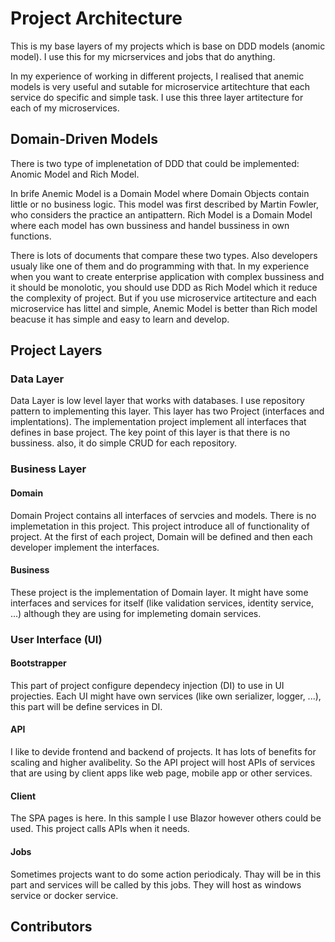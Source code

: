 # Project Architecture

This is my base layers of my projects which is base on DDD models (anomic model). I use this for my micrservices and jobs that do anything.

In my experience of working in different projects, I realised that anemic models is very useful and sutable for microservice artitechture that each service do specific and simple task. I use this three layer artitecture for each of my microservices.

## Domain-Driven Models

There is two type of implenetation of DDD that could be implemented: Anomic Model and Rich Model.

In brife Anemic Model is a Domain Model where Domain Objects contain little or no business logic. This model was first described by Martin Fowler, who considers the practice an antipattern. Rich Model is a Domain Model where each model has own bussiness and handel bussiness in own functions.

There is lots of documents that compare these two types. Also developers usualy like one of them and do programming with that. In my experience when you want to create enterprise application with complex bussiness and it should be monolotic, you should use DDD as Rich Model which it reduce the complexity of project. But if you use microservice artitecture and each microservice has littel and simple, Anemic Model is better than Rich model beacuse it has simple and easy to learn and develop.

## Project Layers

### Data Layer

Data Layer is low level layer that works with databases. I use repository pattern to implementing this layer. This layer has two Project (interfaces and implentations). The implementation project implement all interfaces that defines in base project. The key point of this layer is that there is no bussiness. also, it do simple CRUD for each repository.

### Business Layer

#### Domain

Domain Project contains all interfaces of servcies and models. There is no implemetation in this project. This project introduce all of functionality of project. At the first of each project, Domain will be defined and then each developer implement the interfaces.

#### Business

These project is the implementation of Domain layer. It might have some interfaces and services for itself (like validation services, identity service, ...) although they are using for implemeting domain services.

### User Interface (UI)

#### Bootstrapper

This part of project configure dependecy injection (DI) to use in UI projecties. Each UI might have own services (like own serializer, logger, ...), this part will be define services in DI.

#### API

I like to devide frontend and backend of projects. It has lots of benefits for scaling and higher avalibelity. So the API project will host APIs of services that are using by client apps like web page, mobile app or other services.

#### Client

The SPA pages is here. In this sample I use Blazor however others could be used. This project calls APIs when it needs.

#### Jobs

Sometimes projects want to do some action periodicaly. Thay will be in this part and services will be called by this jobs. They will host as windows service or docker service.

## Contributors
